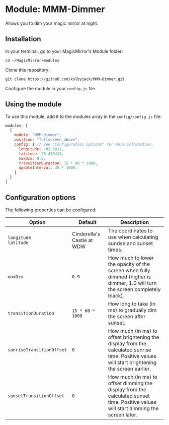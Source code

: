 # Module: MMM-Dimmer
Allows you to dim your magic mirror at night.

## Installation

In your terminal, go to your MagicMirror's Module folder:
````
cd ~/MagicMirror/modules
````

Clone this repository:
````
git clone https://github.com/kolbyjack/MMM-Dimmer.git
````

Configure the module in your `config.js` file.

## Using the module

To use this module, add it to the modules array in the `config/config.js` file:
````javascript
modules: [
  {
    module: "MMM-Dimmer",
    position: "fullscreen_above",
    config: { // See "Configuration options" for more information.
      longitude: -81.5812,
      latitude: 28.419411,
      maxDim: 0.9,
      transitionDuration: 15 * 60 * 1000,
      updateInterval: 30 * 1000,
    }
  }
]
````

## Configuration options

The following properties can be configured:


|Option|Default|Description|
|---|---|---|
|`longitude`<br/>`latitude`|Cinderella's Castle at WDW|The coordinates to use when calculating sunrise and sunset times.|
|`maxDim`|`0.9`|How much to lower the opacity of the screen when fully dimmed (higher is dimmer, 1.0 will turn the screen completely black).|
|`transitionDuration`|`15 * 60 * 1000`|How long to take (in ms) to gradually dim the screen after sunset.|
|`sunriseTransitionOffset`|`0`|How much (in ms) to offset brightening the display from the calculated sunrise time. Positive values will start brightening the screen earlier.|
|`sunsetTransitionOffset`|`0`|How much (in ms) to offset dimming the display from the calculated sunset time. Positive values will start dimming the screen later.|
